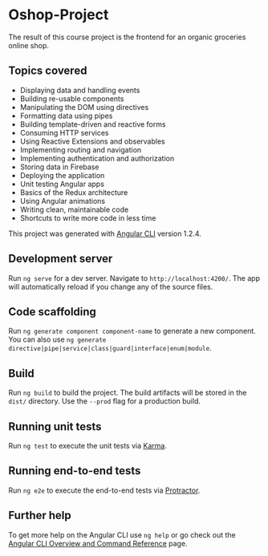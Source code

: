 # Oshop-Project

The result of this course project is the frontend for an organic groceries online shop.

## Topics covered

- Displaying data and handling events
- Building re-usable components
- Manipulating the DOM using directives
- Formatting data using pipes
- Building template-driven and reactive forms
- Consuming HTTP services
- Using Reactive Extensions and observables
- Implementing routing and navigation
- Implementing authentication and authorization
- Storing data in Firebase
- Deploying the application
- Unit testing Angular apps
- Basics of the Redux architecture
- Using Angular animations
- Writing clean, maintainable code
- Shortcuts to write more code in less time

This project was generated with [Angular CLI](https://github.com/angular/angular-cli) version 1.2.4.

## Development server

Run `ng serve` for a dev server. Navigate to `http://localhost:4200/`. The app will automatically reload if you change any of the source files.

## Code scaffolding

Run `ng generate component component-name` to generate a new component. You can also use `ng generate directive|pipe|service|class|guard|interface|enum|module`.

## Build

Run `ng build` to build the project. The build artifacts will be stored in the `dist/` directory. Use the `--prod` flag for a production build.

## Running unit tests

Run `ng test` to execute the unit tests via [Karma](https://karma-runner.github.io).

## Running end-to-end tests

Run `ng e2e` to execute the end-to-end tests via [Protractor](http://www.protractortest.org/).

## Further help

To get more help on the Angular CLI use `ng help` or go check out the [Angular CLI Overview and Command Reference](https://angular.io/cli) page.
